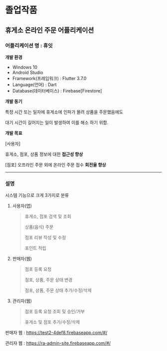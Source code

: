 # 졸업작품

## 휴게소 온라인 주문 어플리케이션

### 어플리케이션 명 : 휴잇

**개발 환경**
- Windows 10
- Android Studio
- Framework(프레임워크) : Flutter 3.7.0
- Language(언어) : Dart
- Database(데이터베이스) : Firebase[Firestore]



**개발 동기**

특정 시간 또는 일자에 휴게소에 인파가 몰려 상품을 주문했음에도

대기 시간이 길어지는 일이 발생하여 이를 해소 하기 위함.

**개발 목표**

[사용자]

휴게소, 점포, 상품 정보에 대한 **접근성 향상**

[점포]
오프라인 주문 외에 온라인 주문 접수 **회전율 향상**


---

### 설명
시스템 기능으로 크게 3가지로 분류
1. 사용자(앱)
   > 휴게소, 점포 검색 및 조회
   > 
   > 상품(음식) 주문
   > 
   > 점포 리뷰 작성 및 수정
   > 
   > 포인트 적립
   
3. 판매자(웹)
   > 점포 등록 요청
   > 
   > 점포, 상품, 주문 상태 변경
   > 
   > 점포, 상품, 주문 상태 추가/수정/삭제
   > 
   
5. 관리자(웹)
   > 점포 등록 요청 조회 및 승인/거부
   > 
   > 휴게소 및 점포 추가/수정/삭제
   > 

판매자 웹 : https://test2-4def8.firebaseapp.com/#/

관리자 웹 : https://ra-admin-site.firebaseapp.com/#/
